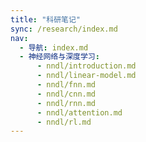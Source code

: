 ```yaml
---
title: "科研笔记"
sync: /research/index.md
nav:
  - 导航: index.md
  - 神经网络与深度学习:
      - nndl/introduction.md
      - nndl/linear-model.md
      - nndl/fnn.md
      - nndl/cnn.md
      - nndl/rnn.md
      - nndl/attention.md
      - nndl/rl.md
---
```

